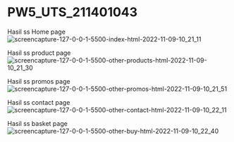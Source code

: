 # PW5_UTS_211401043
Hasil ss Home page
![screencapture-127-0-0-1-5500-index-html-2022-11-09-10_21_11](https://user-images.githubusercontent.com/114633707/200731285-2124dd74-03bb-4553-83b0-1515734be789.png)

Hasil ss product page
![screencapture-127-0-0-1-5500-other-products-html-2022-11-09-10_21_30](https://user-images.githubusercontent.com/114633707/200731402-9cc265e0-5f8b-47ca-b566-5ea7395964f3.png)

Hasil ss promos page
![screencapture-127-0-0-1-5500-other-promos-html-2022-11-09-10_21_51](https://user-images.githubusercontent.com/114633707/200731431-9c32d6a1-5584-41f3-8aa2-00649e10a8e0.png)

Hasil ss contact page
![screencapture-127-0-0-1-5500-other-contact-html-2022-11-09-10_22_11](https://user-images.githubusercontent.com/114633707/200731458-869a238d-6dda-438b-9bc8-16206315ed12.png)

Hasil ss basket page
![screencapture-127-0-0-1-5500-other-buy-html-2022-11-09-10_22_40](https://user-images.githubusercontent.com/114633707/200731483-2187d1cf-7e81-4eee-866d-7a39a9d46b77.png)
